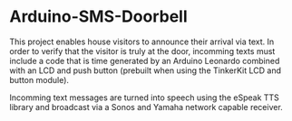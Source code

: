 Arduino-SMS-Doorbell
======================
This project enables house visitors to announce their arrival via text.  In order to verify that the
visitor is truly at the door, incomming texts must include a code that is time generated by an Arduino
Leonardo combined with an LCD and push button (prebuilt when using the TinkerKit LCD and button module).

Incomming text messages are turned into speech using the eSpeak TTS library and broadcast via a Sonos
and Yamaha network capable receiver.
